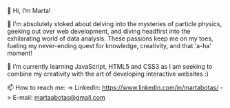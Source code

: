 👋 Hi, I’m Marta!

👀 I'm absolutely stoked about delving into the mysteries of particle physics, geeking out over web development, and diving headfirst into the exhilarating world of data analysis. These passions keep me on my toes, fueling my never-ending quest for knowledge, creativity, and that 'a-ha' moment!

🌱 I’m currently learning JavaScript, HTML5 and CSS3 as I am seeking to combine my creativity with the art of developing interactive websites :)

📫 How to reach me:
 -> LinkedIn: https://www.linkedin.com/in/martabotas/
 -> E-mail: martaabotas@gmail.com
